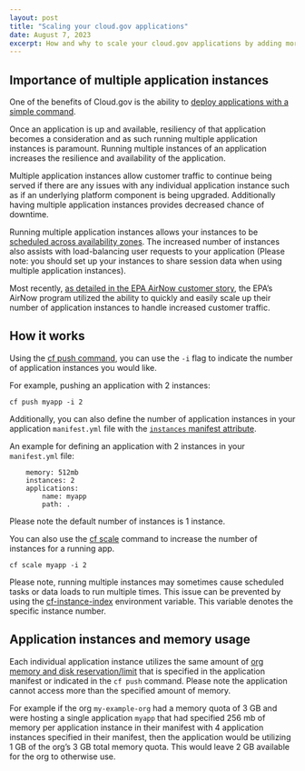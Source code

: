 ```yaml
---
layout: post
title: "Scaling your cloud.gov applications"
date: August 7, 2023
excerpt: How and why to scale your cloud.gov applications by adding more application instances
---
```


## Importance of multiple application instances

One of the benefits of Cloud.gov is the ability to [deploy applications with a simple command](https://cloud.gov/docs/deployment/deployment/#how-deployment-works). 

Once an application is up and available, resiliency of that application becomes a consideration and as such running multiple application instances is paramount. Running multiple instances of an application increases the resilience and availability of the application.

Multiple application instances allow customer traffic to continue being served if there are any issues with any individual application instance such as if an underlying platform component is being upgraded. Additionally having multiple application instances provides decreased chance of downtime. 

Running multiple application instances allows your instances to be [scheduled across availability zones](https://docs.aws.amazon.com/whitepapers/latest/real-time-communication-on-aws/use-multiple-availability-zones.html). The increased number of instances also assists with load-balancing user requests to your application (Please note: you should set up your instances to share session data when using multiple application instances).

Most recently, [as detailed in the EPA AirNow customer story](https://cloud.gov/docs/customer-stories/epa-airnow-gov/), the EPA’s AirNow program utilized the ability to quickly and easily scale up their number of application instances to handle increased customer traffic.

## How it works

Using the [cf push command](https://docs.cloudfoundry.org/devguide/deploy-apps/deploy-app.html#custom-cf-push), you can use the `-i` flag to indicate the number of application instances you would like.

For example, pushing an application with 2 instances:

```shell
cf push myapp -i 2
```

Additionally, you can also define the number of application instances in your application `manifest.yml` file with the [`instances` manifest attribute](https://docs.cloudfoundry.org/devguide/deploy-apps/manifest-attributes.html#instances).

An example for defining an application with 2 instances in your `manifest.yml` file:

```shell
    memory: 512mb
    instances: 2
    applications:
        name: myapp
        path: .
```

Please note the default number of instances is 1 instance.

You can also use the [cf scale](http://docs.cloudfoundry.org/devguide/deploy-apps/cf-scale.html) command to increase the number of instances for a running app.

`cf scale myapp -i 2`

Please note, running multiple instances may sometimes cause scheduled tasks or data loads to run multiple times. This issue can be prevented by using the [cf-instance-index](http://docs.cloudfoundry.org/devguide/deploy-apps/environment-variable.html#CF-INSTANCE-INDEX) environment variable. This variable denotes the specific instance number.

## Application instances and memory usage
Each individual application instance utilizes the same amount of [org memory and disk reservation/limit](https://cloud.gov/docs/management/limits/) that is specified in the application manifest or indicated in the `cf push` command. Please note the application cannot access more than the specified amount of memory. 

For example if the org `my-example-org` had a memory quota of 3 GB and were hosting a single application `myapp` that had specified 256 mb of memory per application instance in their manifest with 4 application instances specified in their manifest, then the application would be utilizing 1 GB of the org’s 3 GB total memory quota. This would leave 2 GB available for the org to otherwise use. 
